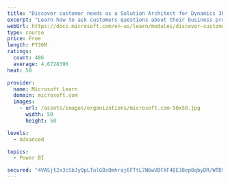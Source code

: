 ```yaml
---
title: "Discover customer needs as a Solution Architect for Dynamics 365 and Power Platform"
excerpt: "Learn how to ask customers questions about their business processes and feature requirements to create a viable solution."
webUrl: https://docs.microsoft.com/en-us/learn/modules/discover-customer-needs/
type: course
price: Free
length: PT36M
ratings:
  count: 486
  average: 4.6728396
heat: 50

provider:
  name: Microsoft Learn
  domain: microsoft.com
  images:
    - url: /assets/images/organizations/microsoft.com-50x50.jpg
      width: 50
      height: 50

levels:
  - Advanced

topics:
  - Power BI

secured: "4VASjt2x3cSbJyQpLTulGBsQmhraj6FTtL7N6wVBFXF4QE38ep0qbyDR/WTD5elj03xgGKiRT625fKXzv4dT7dhpoj+i+2hs8R7ygPNAJks2xsqnfmVRAhiUpqwOD5hVGTSekyNL3xMWun2+2Q3IRIi9tHjCOQoeSk1obdlGyYIpnlO+0ybXElq2ut0sdVoR64NHMxImC1dLTLY4Oq2TM9wUHFMJaF4FHLaJ9Mm/rraJWnCTBYUPBsOYza+yK/D8XdY7o0+XeG9+ywflto6z3/ybUxZCAr81+uhbi9Hfgh5G0gmiw+g3GhDhvAnly0XFL54IA4PmlChQAAPczvMxtVqp2XIFenZWAk6SgyypMRsEIVazAfkczHS0avapdMD4oBm0+G3A8d0vEE7z2BHT9415nUFVOpI3DFUtzyF50gY=;7jf3sICXdIk/uzdJSXpi9g=="
---
```


